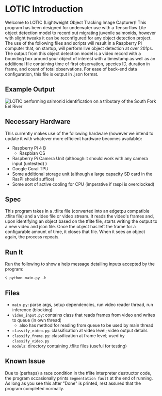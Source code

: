 # LOTIC Introduction
Welcome to LOTIC (Lightweight Object Tracking Image Capturer)! This program has been designed for underwater use with a Tensorflow Lite object detection model to record out migrating juvenile salmonids, however with slight tweaks it can be reconfigured for any object detection project. The use of the following files and scripts will result in a Raspberry Pi computer that, on startup, will perform live object detection at over 20fps. The output from this object detection model is a video record with a bounding box around your object of interest with a timestamp as well as an additional  file containing time of first observation, species ID, duration in frame, and count of total observations. For ease of back-end data configuration, this file is output in .json format. 

## Example Output
![LOTIC performing salmonid identification on a tributary of the South Fork Eel River](https://github.com/keaneflynn/LOTIC/blob/main/media/fish.gif)

## Necessary Hardware
This currently makes use of the following hardware (however we intend to update it with whatever more efficient hardware becomes available):
* Raspberry Pi 4 B
  * Raspbian OS
* Raspberry Pi Camera Unit (although it should work with any camera input (untested) )
* Google Coral TPU
* Some additional storage unit (although a large capacity SD card in the RasPi should suffice)
* Some sort of active cooling for CPU (imperative if raspi is overclocked)


## Spec
This program takes in a .tflite file (converted into an edgetpu compatible .tflite file) and a video file or video stream. It reads the video's frames
and, upon identifying an object based on the tflite file, starts writing the output
to a new video and json file. Once the object has left the frame for a configurable amount of time,
it closes that file. When it sees an object again, the process repeats.

## Run It

Run the following to show a help message detailing inputs accepted by the program:

```shell
$ python main.py -h
```

## Files
- `main.py`: parse args, setup dependencies, run video reader thread, run inference (blocking)
- `video_input.py`: contains class that reads frames from video and writes to queue (in own thread)
  - also has method for reading from queue to be used by main thread
- `classify_video.py`: classification at video level; video output details
- `classify_frame.py`: classification at frame level; used by `classify_video.py`
- `models`: directory containing .tflite files (useful for testing)

## Known Issue

Due to (perhaps) a race condition in the tflite interpreter destructor code, the program
occasionally prints `Segmentation fault` at the end of running. As long as you see this
after "Done" is printed, rest assured that the program completed normally.

